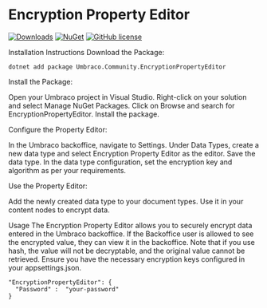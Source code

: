 # Encryption Property Editor 

[![Downloads](https://img.shields.io/nuget/dt/Umbraco.Community.EncryptionPropertyEditor?color=cc9900)](https://www.nuget.org/packages/Umbraco.Community.EncryptionPropertyEditor/)
[![NuGet](https://img.shields.io/nuget/vpre/Umbraco.Community.EncryptionPropertyEditor?color=0273B3)](https://www.nuget.org/packages/Umbraco.Community.EncryptionPropertyEditor)
[![GitHub license](https://img.shields.io/github/license/busrasengul/Umbraco.Community.EncryptionPropertyEditor?color=8AB803)](https://github.com/busrasengul/Umbraco.Community.EncryptionPropertyEditor/blob/main/LICENSE)

Installation Instructions
Download the Package:

```
dotnet add package Umbraco.Community.EncryptionPropertyEditor
```

Install the Package:

Open your Umbraco project in Visual Studio.
Right-click on your solution and select Manage NuGet Packages.
Click on Browse and search for EncryptionPropertyEditor.
Install the package.

Configure the Property Editor:

In the Umbraco backoffice, navigate to Settings.
Under Data Types, create a new data type and select Encryption Property Editor as the editor.
Save the data type.
In the data type configuration, set the encryption key and algorithm as per your requirements.

Use the Property Editor:

Add the newly created data type to your document types.
Use it in your content nodes to encrypt data.

Usage
The Encryption Property Editor allows you to securely encrypt data entered in the Umbraco backoffice.
If the Backoffice user is allowed to see the encrypted value, they can view it in the backoffice.
Note that if you use hash, the value will not be decryptable, and the original value cannot be retrieved.
Ensure you have the necessary encryption keys configured in your appsettings.json.

```
"EncryptionPropertyEditor": {
  "Password" :  "your-password"
}
```